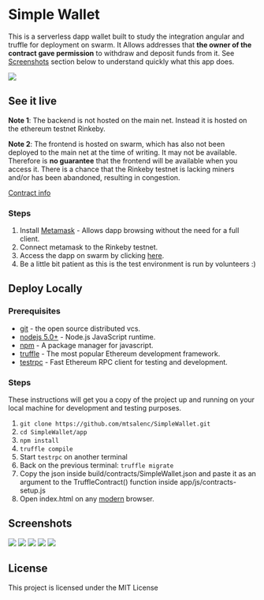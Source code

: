 # Simple Wallet

This is a serverless dapp wallet built to study the integration angular and truffle for deployment on swarm.
It Allows addresses that **the owner of the contract gave permission** to withdraw and deposit funds from it.
See [Screenshots](#screenshots) section below to understand quickly what this app does.

![](https://raw.githubusercontent.com/mtsalenc/SimpleWallet/master/screenshots/technologies.png)

## See it live
**Note 1**: The backend is not hosted on the main net. Instead it is hosted on the ethereum testnet Rinkeby.

**Note 2**: The frontend is hosted on swarm, which has also not been deployed to the main net at the time of writing. It may not be available.
Therefore is **no guarantee** that the frontend will be available when you access it. There is a chance that the Rinkeby testnet is lacking miners and/or has been abandoned, resulting in congestion.

[Contract info](https://rinkeby.etherscan.io/address/0x0a33f70dd9c9ff02c6fe41f02a94fe78c8d24db9)

### Steps
1. Install [Metamask](https://metamask.io/) - Allows dapp browsing without the need for a full client.
2. Connect metamask to the Rinkeby testnet.
3. Access the dapp on swarm by clicking [here](http://swarm-gateways.net/bzz:/d086e073a25d6822af98ca363cb4115b3a49a286f2af7722b545902c1b144124/index.html).
4. Be a little bit patient as this is the test environment is run by volunteers :)


## Deploy Locally
### Prerequisites

- [git](https://git-scm.com/-) - the open source distributed vcs.
- [nodejs 5.0+](https://github.com/nodejs/node) - Node.js JavaScript runtime.
- [npm](https://github.com/npm/npm) - A package manager for javascript.
- [truffle](https://github.com/trufflesuite/truffle) - The most popular Ethereum development framework.
- [testrpc](https://github.com/ethereumjs/testrpc) - Fast Ethereum RPC client for testing and development.

### Steps

These instructions will get you a copy of the project up and running on your local machine for development and testing purposes.

1. `git clone https://github.com/mtsalenc/SimpleWallet.git`
2. `cd SimpleWallet/app`
3. `npm install`
4. `truffle compile`
5. Start `testrpc` on another terminal
6. Back on the previous terminal: `truffle migrate`
7. Copy the json inside build/contracts/SimpleWallet.json and paste it as an argument to the TruffleContract() function inside app/js/contracts-setup.js
8. Open index.html on any [modern](browsehappy.com) browser.

## Screenshots

![](https://raw.githubusercontent.com/mtsalenc/SimpleWallet/master/screenshots/2017-06-24-193652_1366x768_scrot.png)
![](https://raw.githubusercontent.com/mtsalenc/SimpleWallet/master/screenshots/2017-06-24-193729_1366x768_scrot.png)
![](https://raw.githubusercontent.com/mtsalenc/SimpleWallet/master/screenshots/2017-06-24-193744_1366x768_scrot.png)
![](https://raw.githubusercontent.com/mtsalenc/SimpleWallet/master/screenshots/2017-06-24-193828_1366x768_scrot.png)
![](https://raw.githubusercontent.com/mtsalenc/SimpleWallet/master/screenshots/2017-06-24-194253_1366x768_scrot.png)


## License
This project is licensed under the MIT License
